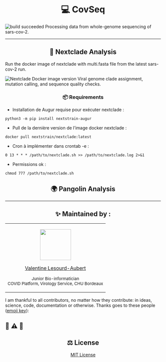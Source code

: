 <h1 id="CovSeq" align="center">
💻 CovSeq 
</h1>

<p id="CovSeq">
<img alt="build succeeded" src="https://img.shields.io/badge/build-succeeded-brightgreen.svg"> Processing data from whole-genome sequencing of sars-cov-2. 
</p>


---

<p>
   
   
</p>

<h2 id="nextclade" align="center">
🐋 Nextclade Analysis
</h2>

<p>
Run the docker image of nextclade with multi.fasta file from the latest sars-cov-2 run.
</p>
   
<p>
<img alt="Nextclade Docker image version" src="https://img.shields.io/docker/v/nextstrain/nextclade?label=%F0%9F%90%8B%20%20%20docker%3Anextclade">  Viral genome clade assignment, mutation calling, and sequence quality checks.
</p> 
 
<p>
   
   
</p>
 
<h3 id="prerequis" align="center">
📦 Requirements
</h3>


- Installation de Augur requise pour exécuter nextclade :

``` python3 -m pip install nextstrain-augur ```

-  Pull de la dernière version de l’image docker nextclade :

``` docker pull nextstrain/nextclade:latest ```

- Cron à implémenter dans crontab -e :

``` 0 13 * * * /path/to/nextclade.sh >> /path/to/nextclade.log 2>&1 ```

- Permissions ok :

``` chmod 777 /path/to/nextclade.sh ```

<p>
   
   
</p>

<h2 id="pangolin" align="center">
🌍 Pangolin Analysis
</h2>

<p>
   
   
</p>

---

<h2 id="maintenedby" align="center">
✨ Maintained by :
</h2>

<table align="center">
  <tr>
  <td align="center">
<p align="center">
  <p align="center">
    <a href="https://github.com/valentinelsra"> 
      <img src="https://avatars.githubusercontent.com/valentinelsra" width="100px;" alt=""/>
    </a> 
  </p>
  <p align="center">
    <p align="center">
      <a href="https://github.com/valentinelsra">
      Valentine Lesourd-Aubert
      </a>
    </p>
    <p align="center">
      <small>Junior Bio-informatician</small></br>
      <small>COVID Platform, Virology Service, CHU Bordeaux</small></br>
    </p>
  </p>
  </td>
  </tr>
</table>

I am thankful to all contributors, no matter how they contribute: in ideas, science, code, documentation or otherwise. Thanks goes to these people (<a target="_blank" rel="noopener noreferrer" href="https://allcontributors.org/docs/en/emoji-key">emoji key</a>):

📖 ⚠️ 🔧
---

<h2 id="license" align="center">
⚖️ License
</h2>

<p align="center">
  <a target="_blank" rel="noopener noreferrer" href="../../LICENSE" alt="License file">MIT License</a>
</p>

